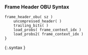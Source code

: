 ### Frame Header OBU Syntax

~~~~~
frame_header_obu( sz )
    uncompressed_header( )
    trailing_bits( )
    load_probs( frame_context_idx )
    load_probs2( frame_context_idx )
}
~~~~~
{:.syntax }
